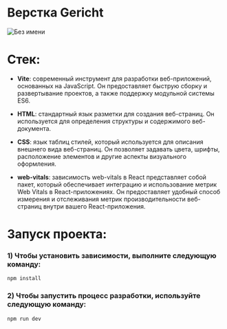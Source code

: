 # Верстка Gericht

![Без имени](https://github.com/textil24/layout-gericht/assets/77049921/b2ce09a5-11ec-43d8-8ad7-0ca7ef29509d)

# Стек:

- **Vite**: современный инструмент для разработки веб-приложений, основанных на JavaScript. Он предоставляет быструю сборку и развертывание проектов, а также поддержку модульной системы ES6.

- **HTML**: стандартный язык разметки для создания веб-страниц. Он используется для определения структуры и содержимого веб-документа.

- **CSS**: язык таблиц стилей, который используется для описания внешнего вида веб-страниц. Он позволяет задавать цвета, шрифты, расположение элементов и другие аспекты визуального оформления.

- **web-vitals**: зависимость web-vitals в React представляет собой пакет, который обеспечивает интеграцию и использование метрик Web Vitals в React-приложениях. Он предоставляет удобный способ измерения и отслеживания метрик производительности веб-страниц внутри вашего React-приложения.

# Запуск проекта:

### 1) Чтобы установить зависимости, выполните следующую команду:

`npm install`

### 2) Чтобы запустить процесс разработки, используйте следующую команду:

`npm run dev`
